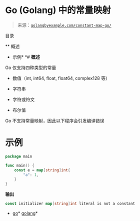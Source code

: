 <!--yml

类别：未分类

日期：2024-10-13 06:28:32

-->

# Go (Golang) 中的常量映射

> 来源：[`golangbyexample.com/constant-map-go/`](https://golangbyexample.com/constant-map-go/)

目录

**   概述

+   示例*  *# **概述**

Go 仅支持四种类型的常量

+   数值（int, int64, float, float64, complex128 等）

+   字符串

+   字符或符文

+   布尔值

Go 不支持常量映射，因此以下程序会引发编译错误

# **示例**

```go
package main

func main() {
	const e = map[string]int{
		"a": 1,
	}
}
```

**输出**

```go
const initializer map[string]int literal is not a constant
```

+   [go](https://golangbyexample.com/tag/go/)*   [golang](https://golangbyexample.com/tag/golang/)*
